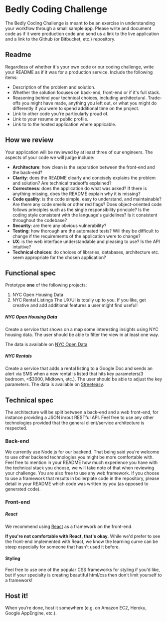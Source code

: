 Bedly Coding Challenge
===========================

The Bedly Coding Challenge is meant to be an exercise in understanding your workflow
through a small sample app. Please write and document code as if it were production
code and send us a link to the live application and a link to the Github (or Bitbucket, etc.) repository.

Readme
------

Regardless of whether it's your own code or our coding challenge, write your
README as if it was for a production service. Include the following items:

* Description of the problem and solution.
* Whether the solution focuses on back-end, front-end or if it's full stack.
* Reasoning behind your technical choices, including architectural. Trade-offs
  you might have made, anything you left out, or what you might do differently
  if you were to spend additional time on the project.
* Link to other code you're particularly proud of.
* Link to your resume or public profile.
* Link to to the hosted application where applicable.

How we review
-------------

Your application will be reviewed by at least three of our engineers. The aspects of your code we will judge include:

* **Architecture**: how clean is the separation between the front-end and the back-end?
* **Clarity**: does the README clearly and concisely explains the problem and solution? Are technical tradeoffs explained?
* **Correctness**: does the application do what was asked? If there is anything missing, does the README explain why it is missing?
* **Code quality**: is the code simple, easy to understand, and maintainable?  Are there any code smells or other red flags? Does object-oriented code follows principles such as the single responsibility principle? Is the coding style consistent with the language's guidelines? Is it consistent throughout the codebase?
* **Security**: are there any obvious vulnerability?
* **Testing**: how thorough are the automated tests? Will they be difficult to change if the requirements of the application were to change?
* **UX**: is the web interface understandable and pleasing to use? Is the API intuitive?
* **Technical choices**: do choices of libraries, databases, architecture etc. seem appropriate for the chosen application?


Functional spec
---------------

Prototype **one** of the following projects:
1) NYC Open Housing Data
2) NYC Rental Listings
The UX/UI is totally up to you. If you like, get creative and add additional features a user might find useful!

##### NYC Open Housing Data

Create a service that shows on a map some interesting insights using NYC housing  data. The user should be able to filter the view in at least one way.

The data is available on [NYC Open Data](https://nycopendata.socrata.com/data?cat=housing%20%26%20development)

##### NYC Rentals

Create a service that adds a rental listing to a Google Doc and sends an alert via SMS when a new rental is listed that hits key parameters(3 bedroom, <$3000, Midtown, etc.). The user should be able to adjust the key parameters.
The data is available on [Streeteasy](http://streeteasy.com/api/info).


Technical spec
--------------

The architecture will be split between a back-end and a web front-end, for instance providing a JSON in/out RESTful API. Feel free to use any other technologies provided that the general client/service architecture is respected.


### Back-end
We currently use Node.js for our backend. That being said you’re welcome to use other backend technologies you might be more comfortable with. Feel free to mention in your README how much experience you have with the technical stack you choose, we will take note of that when reviewing your challenge.
You are also free to use any web framework. If you choose to use a framework that results in boilerplate code in the repository, please detail in your README which code was written by you (as opposed to generated code).


### Front-end
##### React
We recommend using [React](https://facebook.github.io/react/) as a framework on the front-end. 

**If you're not comfortable with React, that's okay.** While we'd prefer to see the front-end implemented with React, we know the learning curve can be steep especially for someone that hasn't used it before. 

#### Styling
Feel free to use one of the popular CSS frameworks for styling if you'd like, but if your specialty is creating beautiful html/css then don't limit yourself to a framework!

Host it!
--------

When you’re done, host it somewhere (e.g. on Amazon EC2, Heroku, Google AppEngine, etc.).



